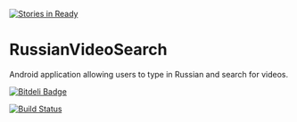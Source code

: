 [![Stories in Ready](https://badge.waffle.io/IgorGanapolsky/RussianVideoSearch.png?label=ready&title=Ready)](https://waffle.io/IgorGanapolsky/RussianVideoSearch)
# RussianVideoSearch
Android application allowing users to type in Russian and search for videos.


[![Bitdeli Badge](https://d2weczhvl823v0.cloudfront.net/IgorGanapolsky/russianvideosearch/trend.png)](https://bitdeli.com/free "Bitdeli Badge")

[![Build Status](https://travis-ci.org/IgorGanapolsky/RussianVideoSearch.svg?branch=master)](https://travis-ci.org/IgorGanapolsky/RussianVideoSearch)
